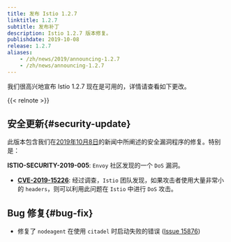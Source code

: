 ```yaml
---
title: 发布 Istio 1.2.7
linktitle: 1.2.7
subtitle: 发布补丁
description: Istio 1.2.7 版本修复。
publishdate: 2019-10-08
release: 1.2.7
aliases:
    - /zh/news/2019/announcing-1.2.7
    - /zh/news/announcing-1.2.7
---
```


我们很高兴地宣布 Istio 1.2.7 现在是可用的，详情请查看如下更改。

{{< relnote >}}

## 安全更新{#security-update}

此版本包含我们在[2019年10月8日](/zh/news/security/istio-security-2019-005)的新闻中所阐述的安全漏洞程序的修复。特别是：

__ISTIO-SECURITY-2019-005__:  `Envoy` 社区发现的一个 `DoS` 漏洞。

  * __[CVE-2019-15226](https://cve.mitre.org/cgi-bin/cvename.cgi?name=CVE-2019-15226)__: 经过调查，`Istio` 团队发现，如果攻击者使用大量非常小的 `headers`，则可以利用此问题在 `Istio` 中进行 `DoS` 攻击。

## Bug 修复{#bug-fix}

- 修复了 `nodeagent` 在使用 `citadel` 时启动失败的错误 ([Issue 15876](https://github.com/istio/istio/issues/17108))
